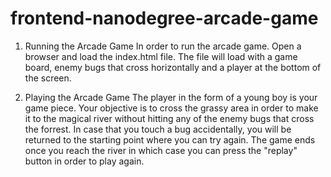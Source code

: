 frontend-nanodegree-arcade-game
===============================
1. Running the Arcade Game
In order to run the arcade game. Open a browser and load the index.html file. The file will load with a game board, enemy bugs that cross horizontally and a player at the bottom of the screen.

2. Playing the Arcade Game
The player in the form of a young boy is your game piece. Your objective is to cross the grassy area in order to make it to the magical river without hitting any of the enemy bugs that cross the forrest. In case that you touch a bug accidentally, you will be returned to the starting point where you can try again. The game ends once you reach the river in which case you can press the "replay" button in order to play again. 
